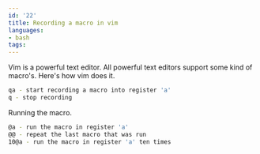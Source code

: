 ```yaml
---
id: '22'
title: Recording a macro in vim
languages:
- bash
tags:
---
```

Vim is a powerful text editor. All powerful text editors support some kind of macro's. Here's how vim does it.


```bash
qa - start recording a macro into register 'a'
q - stop recording
```
    

Running the macro.


```bash
@a - run the macro in register 'a'
@@ - repeat the last macro that was run
10@a - run the macro in register 'a' ten times
```
    

